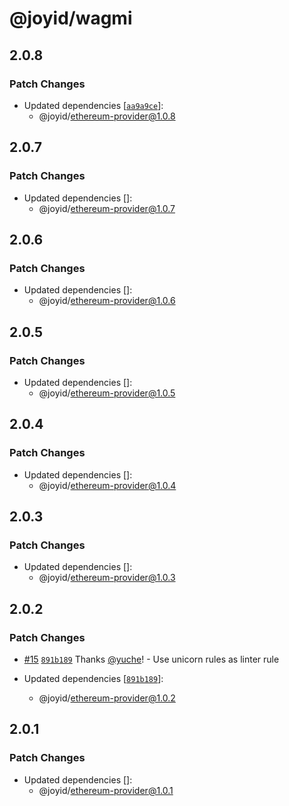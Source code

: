 # @joyid/wagmi

## 2.0.8

### Patch Changes

- Updated dependencies [[`aa9a9ce`](https://github.com/nervina-labs/joyid-sdk-js/commit/aa9a9ce9a98e385e7da18764af2fa182687e3fce)]:
  - @joyid/ethereum-provider@1.0.8

## 2.0.7

### Patch Changes

- Updated dependencies []:
  - @joyid/ethereum-provider@1.0.7

## 2.0.6

### Patch Changes

- Updated dependencies []:
  - @joyid/ethereum-provider@1.0.6

## 2.0.5

### Patch Changes

- Updated dependencies []:
  - @joyid/ethereum-provider@1.0.5

## 2.0.4

### Patch Changes

- Updated dependencies []:
  - @joyid/ethereum-provider@1.0.4

## 2.0.3

### Patch Changes

- Updated dependencies []:
  - @joyid/ethereum-provider@1.0.3

## 2.0.2

### Patch Changes

- [#15](https://github.com/nervina-labs/joyid-sdk-js/pull/15) [`891b189`](https://github.com/nervina-labs/joyid-sdk-js/commit/891b189bcb168513aab9f118dfd9fee6d4ac3a06) Thanks [@yuche](https://github.com/yuche)! - Use unicorn rules as linter rule

- Updated dependencies [[`891b189`](https://github.com/nervina-labs/joyid-sdk-js/commit/891b189bcb168513aab9f118dfd9fee6d4ac3a06)]:
  - @joyid/ethereum-provider@1.0.2

## 2.0.1

### Patch Changes

- Updated dependencies []:
  - @joyid/ethereum-provider@1.0.1
